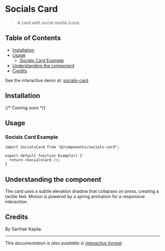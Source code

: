 # Socials Card

> A card with social media icons.

## Table of Contents

- [Installation](#installation)
- [Usage](#usage)
  - [Socials Card Example](#socials-card-example)
- [Understanding the component](#understanding-the-component)
- [Credits](#credits)

See the interactive demo at: [socials-card](https://uwuui.com/docs/components/components/card/socials-card)

## Installation

{/* Coming soon */}

## Usage

### Socials Card Example

```tsx
import SocialsCard from "@/components/socials-card";

export default function Example() {
  return <SocialsCard />;
}
```

## Understanding the component

The card uses a subtle elevation shadow that collapses on press, creating a tactile feel. Motion is powered by a spring animation for a responsive interaction.

## Credits

By Sarthak Kapila.

---

*This documentation is also available in [interactive format](https://uwuui.com/docs/components/components/card/socials-card).*